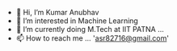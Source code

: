 - 👋 Hi, I’m Kumar Anubhav
- 👀 I’m interested in Machine Learning
- 🌱 I’m currently doing M.Tech at IIT PATNA ...
- 📫 How to reach me ... 'asr82716@gmail.com'

<!---
asr8271/asr8271 is a ✨ special ✨ repository because its `README.md` (this file) appears on your GitHub profile.
You can click the Preview link to take a look at your changes.
--->
